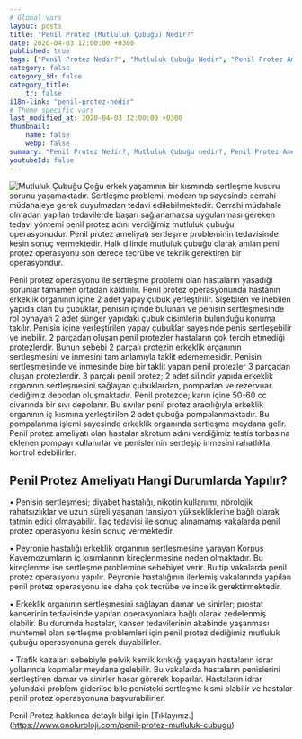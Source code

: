 ```yaml
---
# Global vars
layout: posts
title: "Penil Protez (Mutluluk Çubuğu) Nedir?"
date: 2020-04-03 12:00:00 +0300
published: true
tags: ["Penil Protez Nedir?", "Mutluluk Çubuğu Nedir", "Penil Protez Ameliyatı ne zaman yapılır", "Penil Protez Ameliyatı Öncesi", "Penil Protez Ameliyatı","penil protez ameliyatı sonrası" , "mutluluk çubuğu ameliyatı" , "Sertleşme sorunu tedavi", "İktidarsızlık tedavi", " sertleşme sorunu çözüm" , "mutluluk çubuğu", "penil protez",  "penil protez" , "mutluluk çubuğu" , "mutluluk çubuğu ameliyat öncesi" , "penil protez nasıl takılır" , "penil protez ameliyatı nasıl yapılır" , "penil protez enfeksiyon" ]
category: false
category_id: false
category_title:
    tr: false
i18n-link: "penil-protez-nedir"
# Theme specific vars
last_modified_at: 2020-04-03 12:00:00 +0300
thumbnail:
    name: false
    webp: false
summary: "Penil Protez Nedir?, Mutluluk Çubuğu nedir?, Penil Protez Ameliyatı Hangi Durumlarda Yapılır?, Penil Protez Ameliyatı Öncesi, Penil Protez Ameliyatı, Sertleşme sorunu, Mutluluk çubuğu, Sertleşme sorunu tedavisi"
youtubeId: false
---
```






![Mutluluk Çubuğu](/assets/img/penilprotez.jpeg)
Çoğu erkek yaşamının bir kısmında sertleşme kusuru sorunu yaşamaktadır. Sertleşme problemi, modern tıp sayesinde cerrahi müdahaleye gerek duyulmadan tedavi edilebilmektedir. Cerrahi müdahale olmadan yapılan tedavilerde başarı sağlanamazsa uygulanması gereken tedavi yöntemi penil protez adını verdiğimiz mutluluk çubuğu operasyonudur. Penil protez ameliyatı sertleşme probleminin tedavisinde kesin sonuç vermektedir. Halk dilinde mutluluk çubuğu olarak anılan penil protez operasyonu son derece tecrübe ve teknik gerektiren bir operasyondur.

Penil protez operasyonu ile sertleşme problemi olan hastaların yaşadığı sorunlar tamamen ortadan kaldırılır. Penil protez operasyonunda hastanın erkeklik organının içine 2 adet yapay çubuk yerleştirilir. Şişebilen ve inebilen yapıda olan bu çubuklar, penisin içinde bulunan ve penisin sertleşmesinde rol oynayan 2 adet sünger yapıdaki çubuk cisimlerin bulunduğu konuma takılır. Penisin içine yerleştirilen yapay çubuklar sayesinde penis sertleşebilir ve inebilir. 2 parçadan oluşan penil protezler hastaların çok tercih etmediği protezlerdir. Bunun sebebi 2 parçalı protezin erkeklik organının sertleşmesini ve inmesini tam anlamıyla taklit edememesidir. Penisin sertleşmesinde ve inmesinde bire bir taklit yapan penil protezler 3 parçadan oluşan protezlerdir. 3 parçalı penil protez; 2 adet silindir yapıda erkeklik organının sertleşmesini sağlayan çubuklardan, pompadan ve rezervuar dediğimiz depodan oluşmaktadır. Penil protezde; karın içine 50-60 cc civarında bir sıvı depolanır. Bu sıvılar penil protez aracılığıyla erkeklik organının iç kısmına yerleştirilen 2 adet çubuğa pompalanmaktadır. Bu pompalanma işlemi sayesinde erkeklik organında sertleşme meydana gelir. Penil protez ameliyatı olan hastalar skrotum adını verdiğimiz testis torbasına eklenen pompayı kullanırlar ve penislerinin sertleşip inmesini rahatlıkla kontrol edebilirler.

## Penil Protez Ameliyatı Hangi Durumlarda Yapılır?

•	Penisin sertleşmesi; diyabet hastalığı, nikotin kullanımı, nörolojik rahatsızlıklar ve uzun süreli yaşanan tansiyon yüksekliklerine bağlı olarak tatmin edici olmayabilir. İlaç tedavisi ile sonuç alınamamış vakalarda penil protez operasyonu kesin sonuç vermektedir.

•	Peyronie hastalığı erkeklik organının sertleşmesine yarayan Korpus Kavernozumların iç kısımlarının kireçlenmesine neden olmaktadır. Bu kireçlenme ise sertleşme problemine sebebiyet verir. Bu tip vakalarda penil protez operasyonu yapılır. Peyronie hastalığının ilerlemiş vakalarında yapılan penil protez operasyonu ise daha çok tecrübe ve incelik gerektirmektedir.


•	Erkeklik organının sertleşmesini sağlayan damar ve sinirler; prostat kanserinin tedavisinde yapılan operasyonlara bağlı olarak zedelenmiş olabilir. Bu durumda hastalar, kanser tedavilerinin akabinde yaşanması muhtemel olan sertleşme problemleri için penil protez dediğimiz mutluluk çubuğu operasyonuna gerek duyabilirler.


•	Trafik kazaları sebebiyle pelvik kemik kırıklığı yaşayan hastaların idrar yollarında kopmalar meydana gelebilir. Bu vakalarda hastaların penislerini sertleştiren damar ve sinirler hasar görerek koparlar. Hastaların idrar yolundaki problem giderilse bile penisteki sertleşme kısmi olabilir ve hastalar penil protez operasyonuna başvurabilirler.



Penil Protez hakkında detaylı bilgi için [Tıklayınız.] (https://www.onoluroloji.com/penil-protez-mutluluk-cubugu)

